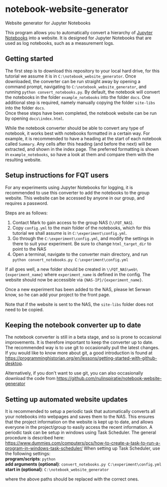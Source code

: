 # notebook-website-generator
Website generator for Jupyter Notebooks

This program allows you to automatically convert a hierarchy of [Jupyter Notebooks](http://jupyter.org/) into a website.
It is designed for Jupyter Notebooks that are used as log notebooks, such as a measurement logs.

## Getting started
The first step is to download this repository to your local hard drive, for this tutorial we assume it is in `C:\notebook_website_generator`.
Once downloaded, the converter can be run straight away by opening a command prompt, navigating to `C:\notebook_website_generator`, and running `python convert_notebooks.py`. By default, the notebook will convert the notebooks in the folder `example_notebooks` into the folder `docs`.
One additional step is required, namely manually copying the folder `site-libs` into the folder `docs`.  
Once these steps have been completed, the notebook website can be run by opening `docs\index.html`.

While the notebook converter should be able to convert any type of notebook, it works best with notebooks formatted in a certain way. For example, it is recommended to have a heading at the start of each notebook called `Summary`. Any cells after this heading (and before the next) will be extracted, and shown in the index page. The preferred formatting is shown in `example_notebooks`, so have a look at them and compare them with the resulting website. 

## Setup instructions for FQT users
For any experiments using Jupyter Notebooks for logging, it is recommended to use this converter to add the notebooks to the group website. This website can be accessed by anyone in our group, and requires a password.  

Steps are as follows:
1. Contact Mark to gain access to the group NAS (`\\FQT_NAS`).
2. Copy `config.yml` to the main folder of the notebooks, which for this tutorial we shall assume is in  `C:\experiment\config.yml`.
3. Go through the `C:\experiment\config.yml`, and modify the settings in there to suit your experiment. Be sure to change `html_target_dir` to point to the NAS
4. Open a terminal, navigate to the converter main directory, and run `python convert_notebooks.py C:\experiment\config.yml`

If all goes well, a new folder should be created in `\\FQT_NAS\web\{experiment_name}` where `experiment_name` is defined in the config.
The website should now be accessible via `{NAS-IP}/{experiment_name}`. 

Once a new experiment has been added to the NAS, please let Serwan know, so he can add your project to the front page.

Note that if the website is sent to the NAS, the `site-libs` folder does not need to be copied.

## Keeping the notebook converter up to date
The notebook converter is still in a beta stage, and so is prone to occasional improvements. It is therefore important to keep the converter up to date. The recommended way is to use git to occasionally pull the latest changes. If you would like to know more about git, a good introduction is found at https://programminghistorian.org/en/lessons/getting-started-with-github-desktop.

Alternatively, if you don't want to use git, you can also occasionally download the code from https://github.com/nulinspiratie/notebook-website-generator

## Setting up automated website updates
It is recommended to setup a periodic task that automatically converts all your notebooks into webpages and saves them to the NAS. This ensures that the project information on the website is kept up to date, and allows everyone in the project/group to easily access the recent information. A periodic task can be setup in windows using Task Scheduler. The general procedure is described here: https://www.dummies.com/computers/pcs/how-to-create-a-task-to-run-a-program-in-windows-task-scheduler/
When setting up Task Scheduler, use the following settings:  
**program/scripts**: `python`  
**add arguments (optional)**: `convert_notebooks.py C:\experiment\config.yml`  
**start in (optional)**: `C:\notebook_website_generator`

where the above paths should be replaced with the correct ones.
